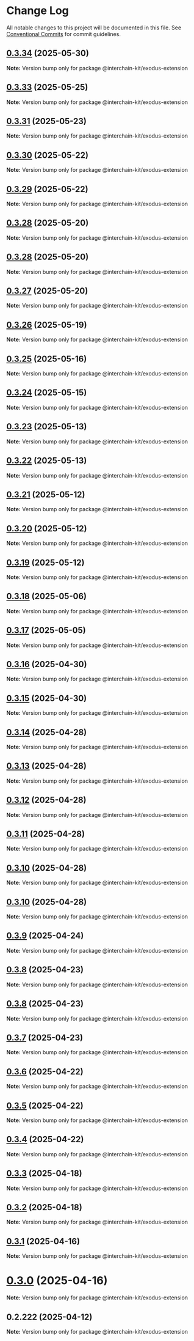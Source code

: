 # Change Log

All notable changes to this project will be documented in this file.
See [Conventional Commits](https://conventionalcommits.org) for commit guidelines.

## [0.3.34](https://github.com/interchain-kit/exodus-extension/compare/@interchain-kit/exodus-extension@0.3.33...@interchain-kit/exodus-extension@0.3.34) (2025-05-30)

**Note:** Version bump only for package @interchain-kit/exodus-extension

## [0.3.33](https://github.com/interchain-kit/exodus-extension/compare/@interchain-kit/exodus-extension@0.3.31...@interchain-kit/exodus-extension@0.3.33) (2025-05-25)

**Note:** Version bump only for package @interchain-kit/exodus-extension

## [0.3.31](https://github.com/interchain-kit/exodus-extension/compare/@interchain-kit/exodus-extension@0.3.30...@interchain-kit/exodus-extension@0.3.31) (2025-05-23)

**Note:** Version bump only for package @interchain-kit/exodus-extension

## [0.3.30](https://github.com/interchain-kit/exodus-extension/compare/@interchain-kit/exodus-extension@0.3.29...@interchain-kit/exodus-extension@0.3.30) (2025-05-22)

**Note:** Version bump only for package @interchain-kit/exodus-extension

## [0.3.29](https://github.com/interchain-kit/exodus-extension/compare/@interchain-kit/exodus-extension@0.3.28...@interchain-kit/exodus-extension@0.3.29) (2025-05-22)

**Note:** Version bump only for package @interchain-kit/exodus-extension

## [0.3.28](https://github.com/interchain-kit/exodus-extension/compare/@interchain-kit/exodus-extension@0.3.28...@interchain-kit/exodus-extension@0.3.28) (2025-05-20)

**Note:** Version bump only for package @interchain-kit/exodus-extension

## [0.3.28](https://github.com/interchain-kit/exodus-extension/compare/@interchain-kit/exodus-extension@0.3.27...@interchain-kit/exodus-extension@0.3.28) (2025-05-20)

**Note:** Version bump only for package @interchain-kit/exodus-extension

## [0.3.27](https://github.com/interchain-kit/exodus-extension/compare/@interchain-kit/exodus-extension@0.3.26...@interchain-kit/exodus-extension@0.3.27) (2025-05-20)

**Note:** Version bump only for package @interchain-kit/exodus-extension

## [0.3.26](https://github.com/interchain-kit/exodus-extension/compare/@interchain-kit/exodus-extension@0.3.25...@interchain-kit/exodus-extension@0.3.26) (2025-05-19)

**Note:** Version bump only for package @interchain-kit/exodus-extension

## [0.3.25](https://github.com/interchain-kit/exodus-extension/compare/@interchain-kit/exodus-extension@0.3.24...@interchain-kit/exodus-extension@0.3.25) (2025-05-16)

**Note:** Version bump only for package @interchain-kit/exodus-extension

## [0.3.24](https://github.com/interchain-kit/exodus-extension/compare/@interchain-kit/exodus-extension@0.3.23...@interchain-kit/exodus-extension@0.3.24) (2025-05-15)

**Note:** Version bump only for package @interchain-kit/exodus-extension

## [0.3.23](https://github.com/interchain-kit/exodus-extension/compare/@interchain-kit/exodus-extension@0.3.22...@interchain-kit/exodus-extension@0.3.23) (2025-05-13)

**Note:** Version bump only for package @interchain-kit/exodus-extension

## [0.3.22](https://github.com/interchain-kit/exodus-extension/compare/@interchain-kit/exodus-extension@0.3.21...@interchain-kit/exodus-extension@0.3.22) (2025-05-13)

**Note:** Version bump only for package @interchain-kit/exodus-extension

## [0.3.21](https://github.com/interchain-kit/exodus-extension/compare/@interchain-kit/exodus-extension@0.3.20...@interchain-kit/exodus-extension@0.3.21) (2025-05-12)

**Note:** Version bump only for package @interchain-kit/exodus-extension

## [0.3.20](https://github.com/interchain-kit/exodus-extension/compare/@interchain-kit/exodus-extension@0.3.19...@interchain-kit/exodus-extension@0.3.20) (2025-05-12)

**Note:** Version bump only for package @interchain-kit/exodus-extension

## [0.3.19](https://github.com/interchain-kit/exodus-extension/compare/@interchain-kit/exodus-extension@0.3.18...@interchain-kit/exodus-extension@0.3.19) (2025-05-12)

**Note:** Version bump only for package @interchain-kit/exodus-extension

## [0.3.18](https://github.com/interchain-kit/exodus-extension/compare/@interchain-kit/exodus-extension@0.3.17...@interchain-kit/exodus-extension@0.3.18) (2025-05-06)

**Note:** Version bump only for package @interchain-kit/exodus-extension

## [0.3.17](https://github.com/interchain-kit/exodus-extension/compare/@interchain-kit/exodus-extension@0.3.16...@interchain-kit/exodus-extension@0.3.17) (2025-05-05)

**Note:** Version bump only for package @interchain-kit/exodus-extension

## [0.3.16](https://github.com/interchain-kit/exodus-extension/compare/@interchain-kit/exodus-extension@0.3.15...@interchain-kit/exodus-extension@0.3.16) (2025-04-30)

**Note:** Version bump only for package @interchain-kit/exodus-extension

## [0.3.15](https://github.com/interchain-kit/exodus-extension/compare/@interchain-kit/exodus-extension@0.3.14...@interchain-kit/exodus-extension@0.3.15) (2025-04-30)

**Note:** Version bump only for package @interchain-kit/exodus-extension

## [0.3.14](https://github.com/interchain-kit/exodus-extension/compare/@interchain-kit/exodus-extension@0.3.13...@interchain-kit/exodus-extension@0.3.14) (2025-04-28)

**Note:** Version bump only for package @interchain-kit/exodus-extension

## [0.3.13](https://github.com/interchain-kit/exodus-extension/compare/@interchain-kit/exodus-extension@0.3.12...@interchain-kit/exodus-extension@0.3.13) (2025-04-28)

**Note:** Version bump only for package @interchain-kit/exodus-extension

## [0.3.12](https://github.com/interchain-kit/exodus-extension/compare/@interchain-kit/exodus-extension@0.3.11...@interchain-kit/exodus-extension@0.3.12) (2025-04-28)

**Note:** Version bump only for package @interchain-kit/exodus-extension

## [0.3.11](https://github.com/interchain-kit/exodus-extension/compare/@interchain-kit/exodus-extension@0.3.10...@interchain-kit/exodus-extension@0.3.11) (2025-04-28)

**Note:** Version bump only for package @interchain-kit/exodus-extension

## [0.3.10](https://github.com/interchain-kit/exodus-extension/compare/@interchain-kit/exodus-extension@0.3.10...@interchain-kit/exodus-extension@0.3.10) (2025-04-28)

**Note:** Version bump only for package @interchain-kit/exodus-extension

## [0.3.10](https://github.com/interchain-kit/exodus-extension/compare/@interchain-kit/exodus-extension@0.3.9...@interchain-kit/exodus-extension@0.3.10) (2025-04-28)

**Note:** Version bump only for package @interchain-kit/exodus-extension

## [0.3.9](https://github.com/interchain-kit/exodus-extension/compare/@interchain-kit/exodus-extension@0.3.8...@interchain-kit/exodus-extension@0.3.9) (2025-04-24)

**Note:** Version bump only for package @interchain-kit/exodus-extension

## [0.3.8](https://github.com/interchain-kit/exodus-extension/compare/@interchain-kit/exodus-extension@0.3.8...@interchain-kit/exodus-extension@0.3.8) (2025-04-23)

**Note:** Version bump only for package @interchain-kit/exodus-extension

## [0.3.8](https://github.com/interchain-kit/exodus-extension/compare/@interchain-kit/exodus-extension@0.3.7...@interchain-kit/exodus-extension@0.3.8) (2025-04-23)

**Note:** Version bump only for package @interchain-kit/exodus-extension

## [0.3.7](https://github.com/interchain-kit/exodus-extension/compare/@interchain-kit/exodus-extension@0.3.6...@interchain-kit/exodus-extension@0.3.7) (2025-04-23)

**Note:** Version bump only for package @interchain-kit/exodus-extension

## [0.3.6](https://github.com/interchain-kit/exodus-extension/compare/@interchain-kit/exodus-extension@0.3.5...@interchain-kit/exodus-extension@0.3.6) (2025-04-22)

**Note:** Version bump only for package @interchain-kit/exodus-extension

## [0.3.5](https://github.com/interchain-kit/exodus-extension/compare/@interchain-kit/exodus-extension@0.3.4...@interchain-kit/exodus-extension@0.3.5) (2025-04-22)

**Note:** Version bump only for package @interchain-kit/exodus-extension

## [0.3.4](https://github.com/interchain-kit/exodus-extension/compare/@interchain-kit/exodus-extension@0.3.3...@interchain-kit/exodus-extension@0.3.4) (2025-04-22)

**Note:** Version bump only for package @interchain-kit/exodus-extension

## [0.3.3](https://github.com/interchain-kit/exodus-extension/compare/@interchain-kit/exodus-extension@0.3.2...@interchain-kit/exodus-extension@0.3.3) (2025-04-18)

**Note:** Version bump only for package @interchain-kit/exodus-extension

## [0.3.2](https://github.com/interchain-kit/exodus-extension/compare/@interchain-kit/exodus-extension@0.3.1...@interchain-kit/exodus-extension@0.3.2) (2025-04-18)

**Note:** Version bump only for package @interchain-kit/exodus-extension

## [0.3.1](https://github.com/interchain-kit/exodus-extension/compare/@interchain-kit/exodus-extension@0.3.0...@interchain-kit/exodus-extension@0.3.1) (2025-04-16)

**Note:** Version bump only for package @interchain-kit/exodus-extension

# [0.3.0](https://github.com/interchain-kit/exodus-extension/compare/@interchain-kit/exodus-extension@0.2.222...@interchain-kit/exodus-extension@0.3.0) (2025-04-16)

**Note:** Version bump only for package @interchain-kit/exodus-extension

## 0.2.222 (2025-04-12)

**Note:** Version bump only for package @interchain-kit/exodus-extension
